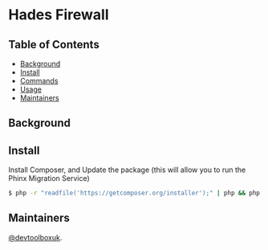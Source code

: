 # Hades Firewall

## Table of Contents

- [Background](#background)
- [Install](#install)
- [Commands](#Commands)
- [Usage](#usage)
- [Maintainers](#maintainers)

## Background


## Install

Install Composer, and Update the package (this will allow you to run the Phinx Migration Service)

```sh
$ php -r "readfile('https://getcomposer.org/installer');" | php && php composer.phar update
```

## Maintainers
[@devtoolboxuk](https://github.com/devtoolboxuk).